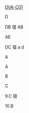 [DVA-C01](https://d1.awsstatic.com/training-and-certification/docs-dev-associate/AWS-Certified-Developer-Associate_Sample-Questions.pdf)

D

DB 错 AB

AE

DC 错 a d

A

A

B

C 

9.C 错

10.B

